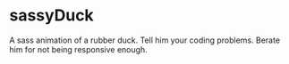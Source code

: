 # sassyDuck
A sass animation of a rubber duck. Tell him your coding problems. Berate him for not being responsive enough.
